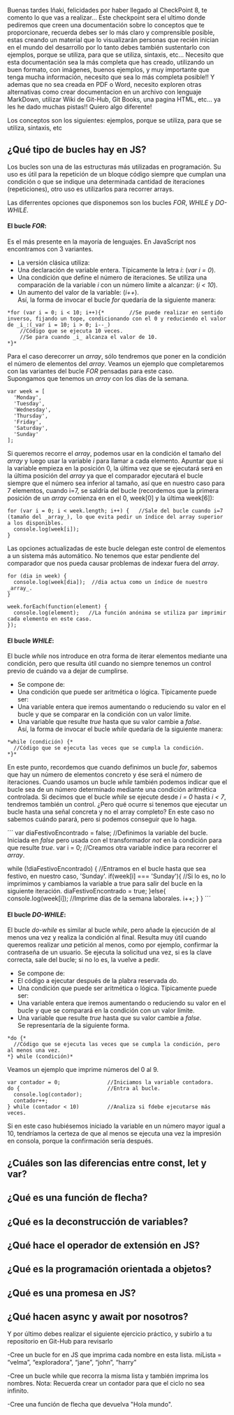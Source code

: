Buenas tardes Iñaki, felicidades por haber llegado al CheckPoint 8, te comento lo que vas a realizar... Este checkpoint sera el ultimo donde pediremos que creen una documentación sobre lo conceptos que te proporcionare, recuerda debes ser lo más claro y comprensible posible, estas creando un material que lo visualizarán personas que recién inician en el mundo del desarrollo por lo tanto debes también sustentarlo con ejemplos, porque se utiliza, para que se utiliza, sintaxis, etc… Necesito que esta documentación sea la más completa que has creado, utilizando un buen formato, con imágenes, buenos ejemplos, y muy importante que tenga mucha información, necesito que sea lo más completa posible!! Y ademas que no sea creada en PDF o Word, necesito exploren otras alternativas como crear documentacion en un archivo con lenguaje MarkDown, utilizar Wiki de Git-Hub, Git Books, una pagina HTML, etc… ya les he dado muchas pistas!! Quiero algo diferente!

Los conceptos son los siguientes:
ejemplos, porque se utiliza, para que se utiliza, sintaxis, etc

## ¿Qué tipo de bucles hay en JS?

Los bucles son una de las estructuras más utilizadas en programación. Su uso es útil para la repetición de un bloque código siempre que cumplan una condición o que se indique una determinada cantidad de iteraciones (repeticiones), otro uso es utilizarlos para recorrer arrays.

Las diferrentes opciones que disponemos son los bucles *FOR*, *WHILE* y *DO-WHILE*.

#### El bucle *FOR*:  
Es el más presente en la mayoría de lenguajes. En JavaScript nos encontramos con 3 variantes.  
* La versión clásica utiliza:  
 * Una declaración de variable entera. Típicamente la letra *_i_*: (_var i = 0_).
 * Una condición que define el número de iteraciones. Se utiliza una comparación de la variable *_i_* con un número límite a alcanzar: (_i < 10_).
 * Un aumento del valor de la variable: (_i++_).  
Así, la forma de invocar el bucle *for* quedaría de la siguiente manera:  
```
*for (var i = 0; i < 10; i++){*        //Se puede realizar en sentido inverso, fijando un tope, condicionando con el 0 y reduciendo el valor de _i_:(_var i = 10; i > 0; i--_)
    //Código que se ejecuta 10 veces.
    //Se para cuando _i_ alcanza el valor de 10.
*}* 

```

Para el caso derecorrer un _array_, sólo tendremos que poner en la condición el número de elementos del _array_. Veamos un ejemplo que completaremos con las variantes del bucle *FOR* pensadas para este caso.  
Supongamos que tenemos un _array_ con los días de la semana. 
``` 
var week = [
  'Monday',
  'Tuesday',
  'Wednesday',
  'Thursday',
  'Friday',
  'Saturday',
  'Sunday'
];
```
Si queremos recorre el _array_, podemos usar en la condición el tamaño del _array_ y luego usar la variable _i_ para llamar a cada elemento. Apuntar que si la variable empieza en la posición 0, la última vez que se ejecutará será en la última posición del _array_ ya que el comparador ejecutará el bucle siempre que el número sea inferior al tamaño, así que en nuestro caso para 7 elementos, cuando i=7, se saldría del bucle (recordemos que la primera posición de un _array_ comienza en en el 0, week[0] y la última week[6]):
```
for (var i = 0; i < week.length; i++) {   //Sale del bucle cuando i=7 (tamaño del _array_), lo que evita pedir un índice del array superior a los disponibles.
  console.log(week[i]); 
}
```
Las opciones actualizadas de este bucle delegan este control de elementos a un sistema más automático. No tenemos que estar pendiente del comparador que nos pueda causar problemas de indexar fuera del _array_. 

```
for (dia in week) {
  console.log(week[dia]);  //dia actua como un índice de nuestro _array_.
}
```

```
week.forEach(function(element) {
  console.log(element);   //La función anónima se utiliza par imprimir cada elemento en este caso.
});
```

#### El bucle *WHILE*:  
El bucle *while* nos introduce en otra forma de iterar elementos mediante una condición, pero que resulta útil cuando no siempre tenemos un control previo de cuándo va a dejar de cumplirse.  
* Se compone de:  
 * Una condición que puede ser aritmética o lógica. Típicamente puede ser:
  * Una variable entera que iremos aumentando o reduciendo su valor en el bucle y que se comparar en la condición con un valor límite.
  * Una variable que resulte _true_ hasta que su valor cambie a _false_.  
Así, la forma de invocar el bucle *while* quedaría de la siguiente manera:  
```
*while (condición) {*
  //Código que se ejecuta las veces que se cumpla la condición.
*}*

```

En este punto, recordemos que cuando definimos un bucle *for*, sabemos que hay un número de elementos concreto y ése será el número de iteraciones. Cuando usamos un bucle *while* también podemos indicar que el bucle sea de un número determinado mediante una condición aritmética controlada. Si decimos que el bucle *while* se ejecute desde _i = 0_ hasta _i < 7_, tendremos también un control. ¿Pero qué ocurre si tenemos que ejecutar un bucle hasta una señal concreta y no el array completo? En este caso no sabemos cuándo parará, pero si podemos conseguir que lo haga.   

´´´
var diaFestivoEncontrado = false;   //Definimos la variable del bucle. Iniciada en _false_ pero usada con el transformador *not* en la condición para que resulte _true_.
var i = 0;                          //Creamos otra variable indice para recorrer el _array_. 

while (!diaFestivoEncontrado) {     //Entramos en el bucle hasta que sea festivo, en nuestro caso, 'Sunday'.
  if(week[i] === 'Sunday'){         //Si lo es, no lo imprimimos y cambiamos la variable a true para salir del bucle en la siguiente iteración.
    diaFestivoEncontrado = true;
  }else{          
    console.log(week[i]);           //Imprime días de la semana laborales.
    i++;
  }
}
´´´

#### El bucle *DO-WHILE*:  
El bucle *do-while* es similar al bucle *while*, pero añade la ejecución de al menos una vez y realiza la condición al final. Resulta muy útil cuando queremos realizar *una* petición al menos, como por ejemplo, confirmar la contraseña de un usuario. Se ejecuta la solicitud una vez, si es la clave correcta, sale del bucle; si no lo es, la vuelve a pedir.   
* Se compone de:  
 * El código a ejecutar después de la plabra reservada _do_.
 * Una condición que puede ser aritmética o lógica. Típicamente puede ser:
  * Una variable entera que iremos aumentando o reduciendo su valor en el bucle y que se comparará en la condición con un valor límite.
  * Una variable que resulte _true_ hasta que su valor cambie a _false_.  
Se representaría de la siguiente forma.  
```
*do {*
  //Código que se ejecuta las veces que se cumpla la condición, pero al menos una vez.
*} while (condición)*

```

Veamos un ejemplo que imprime números del 0 al 9.
```
var contador = 0;               //Iniciamos la variable contadora.
do {                            //Entra al bucle.
  console.log(contador);  
  contador++;
} while (contador < 10)         //Analiza si fdebe ejecutarse más veces.
```
Si  en este caso hubiésemos iniciado la variable en un número mayor igual a 10, tendríamos la certeza de que al menos se ejecuta una vez la impresión en consola, porque la confirmación sería después.





## ¿Cuáles son las diferencias entre const, let y var?

## ¿Qué es una función de flecha?

## ¿Qué es la deconstrucción de variables?

## ¿Qué hace el operador de extensión en JS?

## ¿Qué es la programación orientada a objetos?

## ¿Qué es una promesa en JS?

## ¿Qué hacen async y await por nosotros?



Y por último debes realizar el siguiente ejercicio práctico, y subirlo a tu repositorio en Git-Hub para revisarlo

-Cree un bucle for en JS que imprima cada nombre en esta lista. miLista = “velma”, “exploradora”, “jane”, “john”, “harry”

-Cree un bucle while que recorra la misma lista y también imprima los nombres. Nota: Recuerda crear un contador para que el ciclo no sea infinito.

-Cree una función de flecha que devuelva "Hola mundo".